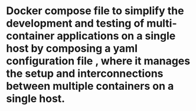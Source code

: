 # Docker compose file to simplify the development and testing of multi-container applications on a single host by composing a yaml configuration file , where it manages the setup and interconnections between multiple containers on a single host.
